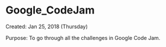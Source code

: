 # Google_CodeJam

Created: Jan 25, 2018 (Thursday)

Purpose: To go through all the challenges in Google Code Jam.
